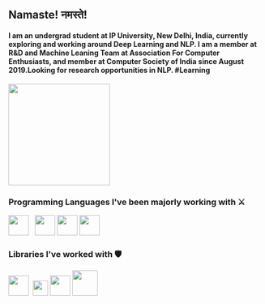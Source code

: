 
## Namaste! नमस्ते!
#### I am an undergrad student at IP University, New Delhi, India, currently exploring and working around Deep Learning and NLP. I am a member at R&D and Machine Leaning Team at Association For Computer Enthusiasts, and member at Computer Society of India since August 2019.Looking for research opportunities in NLP. #Learning
  <img align="center" height="200" src="https://github.com/ikirtivardhansingh/ikirtivardhansingh.github.io/blob/master/NLP-featured-image.jpg">

### Programming Languages I've been majorly working with ⚔️ 

<img height="40" src="https://cdn.svgporn.com/logos/c-plusplus.svg"> &nbsp;
<img height="40" src="https://cdn.svgporn.com/logos/python.svg">
<img height="40" src="https://cdn.svgporn.com/logos/java.svg">
<img height="40" src="https://cdn.svgporn.com/logos/javascript.svg">

### Libraries I've worked with 🛡️ <br>
<img height="40" src="https://pytorch.org/assets/images/pytorch-logo.png">&nbsp;
<img height="30" src="https://matplotlib.org/_static/logo2_compressed.svg">
<img height="40" src="https://cdn.svgporn.com/logos/tensorflow.svg">
<img height="50" src="https://pandas.pydata.org/static/img/pandas_white.svg"> 
  
  
  
